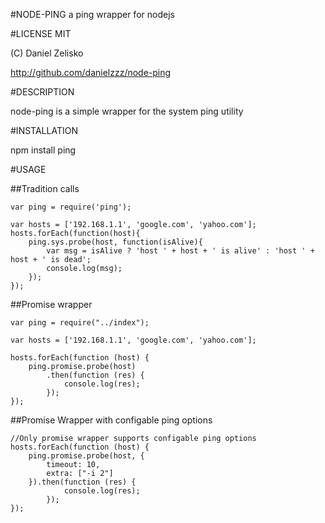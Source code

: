 #NODE-PING
a ping wrapper for nodejs

#LICENSE MIT

(C) Daniel Zelisko

http://github.com/danielzzz/node-ping

#DESCRIPTION

node-ping is a simple wrapper for the system ping utility

#INSTALLATION

npm install ping

#USAGE

##Tradition calls

    var ping = require('ping');

    var hosts = ['192.168.1.1', 'google.com', 'yahoo.com'];
    hosts.forEach(function(host){
        ping.sys.probe(host, function(isAlive){
            var msg = isAlive ? 'host ' + host + ' is alive' : 'host ' + host + ' is dead';
            console.log(msg);
        });
    });

##Promise wrapper

    var ping = require("../index");

    var hosts = ['192.168.1.1', 'google.com', 'yahoo.com'];

    hosts.forEach(function (host) {
        ping.promise.probe(host)
            .then(function (res) {
                console.log(res);
            });
    });

##Promise Wrapper with configable ping options

    //Only promise wrapper supports configable ping options
    hosts.forEach(function (host) {
        ping.promise.probe(host, {
            timeout: 10,
            extra: ["-i 2"]
        }).then(function (res) {
                console.log(res);
            });
    });

